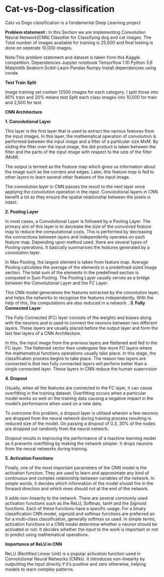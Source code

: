 # Cat-vs-Dog-classification
Cats vs Dogs classification is a fundamental Deep Learning project

**Problem statement
:**
In this Section we are implementing Convolution Neural Network(CNN) Classifier for Classifying dog and cat images. The Total number of images available for training is 25,000 and final testing is done on seperate 10,000 images.

Note:This problem statement and dataset is taken from this Kaggle competition.
Dependencies
Jupyter notebook
Tensorflow 1.10
Python 3.6
Matplotlib
Seaborn
Scikit-Learn
Pandas
Numpy
Install dependencies using conda

**Test Train Split**

Image training set contain 12500 images for each category. I split those into 80% train and 20% means test Split each class images into 10,000 for train and 2,500 for test.

**CNN Architecture**

**1. Convolutional Layer**

This layer is the first layer that is used to extract the various features from the input images. In this layer, the mathematical operation of convolution is performed between the input image and a filter of a particular size MxM. By sliding the filter over the input image, the dot product is taken between the filter and the parts of the input image with respect to the size of the filter (MxM).

The output is termed as the Feature map which gives us information about the image such as the corners and edges. Later, this feature map is fed to other layers to learn several other features of the input image.

The convolution layer in CNN passes the result to the next layer once applying the convolution operation in the input. Convolutional layers in CNN benefit a lot as they ensure the spatial relationship between the pixels is intact.

**2. Pooling Layer**

In most cases, a Convolutional Layer is followed by a Pooling Layer. The primary aim of this layer is to decrease the size of the convolved feature map to reduce the computational costs. This is performed by decreasing the connections between layers and independently operates on each feature map. Depending upon method used, there are several types of Pooling operations. It basically summarises the features generated by a convolution layer.

In Max Pooling, the largest element is taken from feature map. Average Pooling calculates the average of the elements in a predefined sized Image section. The total sum of the elements in the predefined section is computed in Sum Pooling. The Pooling Layer usually serves as a bridge between the Convolutional Layer and the FC Layer.

This CNN model generalises the features extracted by the convolution layer, and helps the networks to recognise the features independently. With the help of this, the computations are also reduced in a network
.
**3. Fully Connected Layer**

The Fully Connected (FC) layer consists of the weights and biases along with the neurons and is used to connect the neurons between two different layers. These layers are usually placed before the output layer and form the last few layers of a CNN Architecture.

In this, the input image from the previous layers are flattened and fed to the FC layer. The flattened vector then undergoes few more FC layers where the mathematical functions operations usually take place. In this stage, the classification process begins to take place. The reason two layers are connected is that two fully connected layers will perform better than a single connected layer. These layers in CNN reduce the human supervision

**4. Dropout**

Usually, when all the features are connected to the FC layer, it can cause overfitting in the training dataset. Overfitting occurs when a particular model works so well on the training data causing a negative impact in the model’s performance when used on a new data.

To overcome this problem, a dropout layer is utilised wherein a few neurons are dropped from the neural network during training process resulting in reduced size of the model. On passing a dropout of 0.3, 30% of the nodes are dropped out randomly from the neural network.

Dropout results in improving the performance of a machine learning model as it prevents overfitting by making the network simpler. It drops neurons from the neural networks during training.

**5. Activation Functions**

Finally, one of the most important parameters of the CNN model is the activation function. They are used to learn and approximate any kind of continuous and complex relationship between variables of the network. In simple words, it decides which information of the model should fire in the forward direction and which ones should not at the end of the network.

It adds non-linearity to the network. There are several commonly used activation functions such as the ReLU, Softmax, tanH and the Sigmoid functions. Each of these functions have a specific usage. For a binary classification CNN model, sigmoid and softmax functions are preferred an for a multi-class classification, generally softmax us used. In simple terms, activation functions in a CNN model determine whether a neuron should be activated or not. It decides whether the input to the work is important or not to predict using mathematical operations.

**Importance of ReLU in CNN**

ReLU (Rectified Linear Unit) is a popular activation function used in Convolutional Neural Networks (CNNs). It introduces non-linearity by outputting the input directly if it’s positive and zero otherwise, helping models to learn complex patterns.
